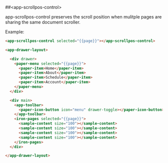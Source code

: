 ##&lt;app-scrollpos-control&gt;

app-scrollpos-control preserves the scroll position when mulitple pages are sharing the same
document scroller.

Example:

```html
<app-scrollpos-control selected="{{page}}"></app-scrollpos-control>

<app-drawer-layout>

  <div drawer>
    <paper-menu selected="{{page}}">
      <paper-item>Home</paper-item>
      <paper-item>About</paper-item>
      <paper-item>Schedule</paper-item>
      <paper-item>Account</paper-item>
    </paper-menu>
  </div>

  <div main>
    <app-toolbar>
      <paper-icon-button icon="menu" drawer-toggle></paper-icon-button>
    </app-toolbar>
    <iron-pages selected="{{page}}">
      <sample-content size="100"></sample-content>
      <sample-content size="100"></sample-content>
      <sample-content size="100"></sample-content>
      <sample-content size="100"></sample-content>
    </iron-pages>
  </div>

</app-drawer-layout>
```